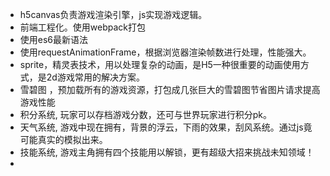 - h5canvas负责游戏渲染引擎，js实现游戏逻辑。
- 前端工程化。使用webpack打包
- 使用es6最新语法
- 使用requestAnimationFrame，根据浏览器渲染帧数进行处理，性能强大。
- sprite，精灵表技术，用以处理复杂的动画，是H5一种很重要的动画使用方式，是2d游戏常用的解决方案。
- 雪碧图 ，预加载所有的游戏资源，打包成几张巨大的雪碧图节省图片请求提高游戏性能
- 积分系统, 玩家可以存档游戏分数，还可与世界玩家进行积分pk。
- 天气系统, 游戏中现在拥有，背景的浮云，下雨的效果，刮风系统。通过js竟可能真实的模拟出来。
- 技能系统, 游戏主角拥有四个技能用以解锁，更有超级大招来挑战未知领域！
- 